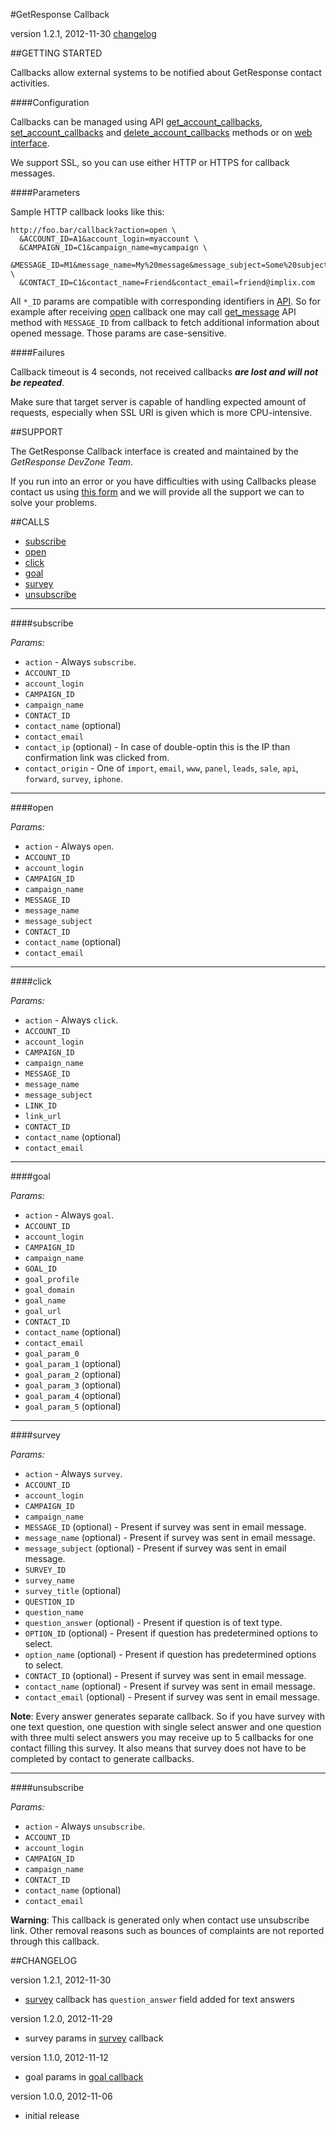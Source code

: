 #GetResponse Callback

version 1.2.1, 2012-11-30 [changelog](#changelog)

##GETTING STARTED

Callbacks allow external systems to be notified about GetResponse contact activities.

####Configuration

Callbacks can be managed using API [get_account_callbacks](https://github.com/GetResponse/DevZone/tree/master/API/README.md#get_account_callbacks), [set_account_callbacks](https://github.com/GetResponse/DevZone/tree/master/API/README.md#set_account_callbacks) and [delete_account_callbacks](https://github.com/GetResponse/DevZone/tree/master/API/README.md#delete_account_callbacks) methods or on [web interface](https://app.getresponse.com/my_api_key.html).

We support SSL, so you can use either HTTP or HTTPS for callback messages.

####Parameters

Sample HTTP callback looks like this:

```
http://foo.bar/callback?action=open \
  &ACCOUNT_ID=A1&account_login=myaccount \
  &CAMPAIGN_ID=C1&campaign_name=mycampaign \
  &MESSAGE_ID=M1&message_name=My%20message&message_subject=Some%20subject \
  &CONTACT_ID=C1&contact_name=Friend&contact_email=friend@implix.com
```

All `*_ID` params are compatible with corresponding identifiers in [API](https://github.com/GetResponse/DevZone/tree/master/API/README.md).
So for example after receiving [open](#open) callback one may call [get_message](https://github.com/GetResponse/DevZone/tree/master/API/README.md#get_message) API method with `MESSAGE_ID` from callback
to fetch additional information about opened message. Those params are case-sensitive.

####Failures

Callback timeout is 4 seconds, not received callbacks ***are lost and will not be repeated***.

Make sure that target server is capable of handling expected amount of requests, especially when SSL URI is given which is more CPU-intensive.

##SUPPORT

The GetResponse Callback interface is created and maintained by the *GetResponse DevZone Team*.

If you run into an error or you have difficulties with using Callbacks please contact us using [this form](http://www.getresponse.com/feedback.html?devzone=yes) and we will provide all the support we can to solve your problems.

##CALLS

* [subscribe](#subscribe)
* [open](#open)
* [click](#click)
* [goal](#goal)
* [survey](#survey)
* [unsubscribe](#unsubscribe)

---

####subscribe<a name="subscribe"/>

_Params:_

* `action` - Always `subscribe`.
* `ACCOUNT_ID`
* `account_login`
* `CAMPAIGN_ID`
* `campaign_name`
* `CONTACT_ID`
* `contact_name` (optional)
* `contact_email`
* `contact_ip` (optional) - In case of double-optin this is the IP than confirmation link was clicked from.
* `contact_origin` - One of `import`, `email`, `www`, `panel`, `leads`, `sale`, `api`, `forward`, `survey`, `iphone`.

---

####open<a name="open"/>

_Params:_

* `action` - Always `open`.
* `ACCOUNT_ID`
* `account_login`
* `CAMPAIGN_ID`
* `campaign_name`
* `MESSAGE_ID`
* `message_name`
* `message_subject`
* `CONTACT_ID`
* `contact_name` (optional)
* `contact_email`

---

####click<a name="click"/>

_Params:_

* `action` - Always `click`.
* `ACCOUNT_ID`
* `account_login`
* `CAMPAIGN_ID`
* `campaign_name`
* `MESSAGE_ID`
* `message_name`
* `message_subject`
* `LINK_ID`
* `link_url`
* `CONTACT_ID`
* `contact_name` (optional)
* `contact_email`

---

####goal<a name="goal"/>

_Params:_

* `action` - Always `goal`.
* `ACCOUNT_ID`
* `account_login`
* `CAMPAIGN_ID`
* `campaign_name`
* `GOAL_ID`
* `goal_profile`
* `goal_domain`
* `goal_name`
* `goal_url`
* `CONTACT_ID`
* `contact_name` (optional)
* `contact_email`
* `goal_param_0`
* `goal_param_1` (optional)
* `goal_param_2` (optional)
* `goal_param_3` (optional)
* `goal_param_4` (optional)
* `goal_param_5` (optional)

---

####survey<a name="survey"/>

_Params:_

* `action` - Always `survey`.
* `ACCOUNT_ID`
* `account_login`
* `CAMPAIGN_ID`
* `campaign_name`
* `MESSAGE_ID` (optional) - Present if survey was sent in email message.
* `message_name` (optional) - Present if survey was sent in email message.
* `message_subject` (optional) - Present if survey was sent in email message.
* `SURVEY_ID`
* `survey_name`
* `survey_title` (optional)
* `QUESTION_ID`
* `question_name`
* `question_answer` (optional) - Present if question is of text type.
* `OPTION_ID` (optional) - Present if question has predetermined options to select.
* `option_name` (optional) - Present if question has predetermined options to select.
* `CONTACT_ID` (optional) - Present if survey was sent in email message.
* `contact_name` (optional) - Present if survey was sent in email message.
* `contact_email` (optional) - Present if survey was sent in email message.

**Note**: Every answer generates separate callback. So if you have survey with one text question, one question with single select answer and one question with three multi select answers you may receive up to 5 callbacks for one contact filling this survey. It also means that survey does not have to be completed by contact to generate callbacks.

---

####unsubscribe<a name="unsubscribe"/>

_Params:_

* `action` - Always `unsubscribe`.
* `ACCOUNT_ID`
* `account_login`
* `CAMPAIGN_ID`
* `campaign_name`
* `CONTACT_ID`
* `contact_name` (optional)
* `contact_email`

**Warning**: This callback is generated only when contact use unsubscribe link. Other removal reasons such as bounces of complaints are not reported through this callback.

##CHANGELOG<a name="changelog">

version 1.2.1, 2012-11-30

* [survey](#survey) callback has `question_answer` field added for text answers

version 1.2.0, 2012-11-29

* survey params in [survey](#survey) callback

version 1.1.0, 2012-11-12

* goal params in [goal callback](#goal)

version 1.0.0, 2012-11-06

* initial release
